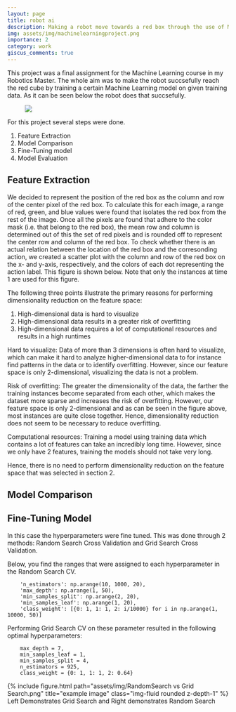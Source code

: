 ```yaml
---
layout: page
title: robot ai 
description: Making a robot move towards a red box through the use of Machine Learning 
img: assets/img/machinelearningproject.png
importance: 2
category: work
giscus_comments: true
---
```


This project was a final assignment for the Machine Learning course in my Robotics Master. The whole aim was to make the robot succsefully reach the red cube by training a certain Machine Learning model on given training data. As it can be seen below the robot does that succsefully. 

<figure>
    <IMG SRC="/assets/img/Machine Learning Project.gif">
</figure>

For this project several steps were done.
1. Feature Extraction
2. Model Comparison
3. Fine-Tuning model
4. Model Evaluation

## Feature Extraction

We decided to represent the position of the red box as the column and row of the center pixel of the red box. To calculate this for each image, a range of red, green, and blue values were found that isolates the red box from the rest of the image. Once all the pixels are found that adhere to the color mask (i.e. that belong to the red box), the mean row and column is determined out of this the set of red pixels and is rounded off to represent the center row and column of the red box. To check whether there is an actual relation between the location of the red box and the corresonding action, we created a scatter plot with the column and row of the red box on the x- and y-axis, respectively, and the colors of each dot representing the action label. This figure is shown below. Note that only the instances at time 1 are used for this figure.

The following three points illustrate the primary reasons for performing dimensionality reduction on the feature space:

1. High-dimensional data is hard to visualize
2. High-dimensional data results in a greater risk of overfitting
3. High-dimensional data requires a lot of computational resources and results in a high runtimes

Hard to visualize: Data of more than 3 dimensions is often hard to visualize, which can make it hard to analyze higher-dimensional data to for instance find patterns in the data or to identify overfitting. However, since our feature space is only 2-dimensional, visualizing the data is not a problem.

Risk of overfitting: The greater the dimensionality of the data, the farther the training instances become separated from each other, which makes the dataset more sparse and increases the risk of overfitting. However, our feature space is only 2-dimensional and as can be seen in the figure above, most instances are quite close together. Hence, dimensionality reduction does not seem to be necessary to reduce overfitting.

Computational resources: Training a model using training data which contains a lot of features can take an incredibly long time. However, since we only have 2 features, training the models should not take very long.

Hence, there is no need to perform dimensionality reduction on the feature space that was selected in section 2.

## Model Comparison 

## Fine-Tuning Model

In this case the hyperparameters were fine tuned. This was done through 2 methods: Random Search Cross Validation and Grid Search Cross Validation.

Below, you find the ranges that were assigned to each hyperparameter in the Random Search CV.
```
    'n_estimators': np.arange(10, 1000, 20),
    'max_depth': np.arange(1, 50),
    'min_samples_split': np.arange(2, 20),
    'min_samples_leaf': np.arange(1, 20),
    'class_weight': [{0: 1, 1: 1, 2: i/10000} for i in np.arange(1, 10000, 50)]
```

Performing Grid Search CV on these parameter resulted in the following optimal hyperparameters:
```
    max_depth = 7,
    min_samples_leaf = 1,
    min_samples_split = 4,
    n_estimators = 925,
    class_weight = {0: 1, 1: 1, 2: 0.64}
```

<div class="row">
    <div class="col-sm mt-3 mt-md-0">
        {% include figure.html path="assets/img/RandomSearch vs Grid Search.png" title="example image" class="img-fluid rounded z-depth-1" %}
    </div>
</div>
<div class="caption">
    Left Demonstrates Grid Search and Right demonstrates Random Search
</div>
